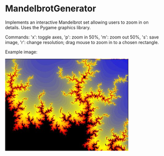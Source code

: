 # MandelbrotGenerator
Implements an interactive Mandelbrot set allowing users to zoom in on details. Uses the Pygame graphics library.

Commands: 'x': toggle axes, 'p': zoom in 50%, 'm': zoom out 50%, 's': save image, 'r': change resolution; drag mouse to zoom in to a chosen rectangle.

Example image:

![alt text](https://github.com/VietaFan/MandelbrotGenerator/blob/master/mandelbrot_set_-1.1479888%2B0.2591733i_to_-1.1048408%2B0.29128i.jpg)
